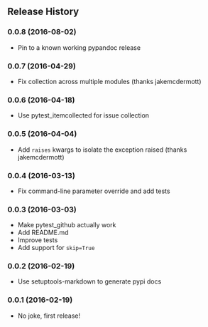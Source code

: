 ## Release History

### 0.0.8 (2016-08-02)

* Pin to a known working pypandoc release

### 0.0.7 (2016-04-29)

* Fix collection across multiple modules (thanks jakemcdermott)

### 0.0.6 (2016-04-18)

* Use pytest_itemcollected for issue collection

### 0.0.5 (2016-04-04)

* Add `raises` kwargs to isolate the exception raised (thanks jakemcdermott)

### 0.0.4 (2016-03-13)

* Fix command-line parameter override and add tests

### 0.0.3 (2016-03-03)

* Make pytest_github actually work
* Add README.md
* Improve tests
* Add support for `skip=True`

### 0.0.2 (2016-02-19)

* Use setuptools-markdown to generate pypi docs

### 0.0.1 (2016-02-19)

* No joke, first release!
